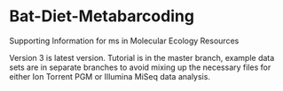 # Bat-Diet-Metabarcoding
Supporting Information for ms in Molecular Ecology Resources

Version 3 is latest version. Tutorial is in the master branch, example data sets are in separate branches to avoid mixing up the necessary files for either Ion Torrent PGM or Illumina MiSeq data analysis.
